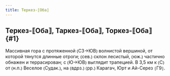 ```yaml
---
title: Теркез-⟦Оба⟧
---
```

## Теркез-⟦Оба⟧, Таркез-⟦Оба⟧, Торкез-⟦Оба⟧ {#1}

Массивная гора с протяженной ⦅СЗ→ЮВ⦆ волнистой вершиной, от которой тянутся длинные отроги; ⦅сев.⦆ склон лесистый, ⦅юж.⦆ частично обнажен и террасирован; с ⦅Ю→ЮВ⦆ выглядит трапецией. В 3,5 км к ⦅С⦆ от ⦅н.п.⦆ Веселое ⦅Судак.⦆, на ⦅вдрз.⦆ ⦅рр.⦆ Карагач, Юрт и Ай-Серез ⦃Г9⦄.
